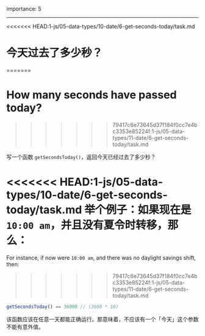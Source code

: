 importance: 5

---

<<<<<<< HEAD:1-js/05-data-types/10-date/6-get-seconds-today/task.md
# 今天过去了多少秒？
=======
# How many seconds have passed today?
>>>>>>> 79417c6e73645d37f184f0cc7e4bc3353e85224f:1-js/05-data-types/11-date/6-get-seconds-today/task.md

写一个函数 `getSecondsToday()`，返回今天已经过去了多少秒？

<<<<<<< HEAD:1-js/05-data-types/10-date/6-get-seconds-today/task.md
举个例子：如果现在是`10:00 am`，并且没有夏令时转移，那么：
=======
For instance, if now were `10:00 am`, and there was no daylight savings shift, then:
>>>>>>> 79417c6e73645d37f184f0cc7e4bc3353e85224f:1-js/05-data-types/11-date/6-get-seconds-today/task.md

```js
getSecondsToday() == 36000 // (3600 * 10)
```

该函数应该在任意一天都能正确运行。那意味着，不应该有一个「今天」这个参数不能有意外值。

